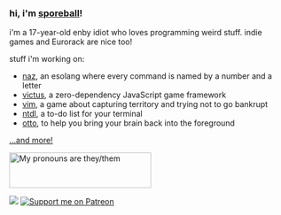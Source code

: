 ### hi, i'm [sporeball](https://sporeball.dev)!
i'm a 17-year-old enby idiot who loves programming weird stuff. indie games and Eurorack are nice too!

stuff i'm working on:
- [naz](https://github.com/sporeball/naz), an esolang where every command is named by a number and a letter
- [victus](https://github.com/sporeball/victus), a zero-dependency JavaScript game framework
- [vim](https://github.com/sporeball/vim), a game about capturing territory and trying not to go bankrupt
- [ntdl](https://github.com/sporeball/ntdl), a to-do list for your terminal
- [otto](https://github.com/sporeball/otto), to help you bring your brain back into the foreground

[...and more!](https://github.com/sporeball?tab=repositories)

<a href="https://pronouns.vercel.app" title="Add pronouns to your own profile">
  <img src="https://pronouns.vercel.app/they/them?gradient=anamnisar" width="256" height="64" alt="My pronouns are they/them">
</a>

<br/>

<a href="https://twitter.com/sporeball"><img src="https://img.shields.io/badge/twitter-%231DA1F2.svg?&style=for-the-badge&logo=twitter&logoColor=white"></a>
[![Support me on Patreon](https://img.shields.io/endpoint.svg?url=https%3A%2F%2Fshieldsio-patreon.vercel.app%2Fapi%3Fusername%3Dsporeball%26type%3Dpledges%26suffix%3D%252Fmonth&style=for-the-badge)](https://patreon.com/sporeball)

<!--
**sporeball/sporeball** is a ✨ _special_ ✨ repository because its `README.md` (this file) appears on your GitHub profile.

Here are some ideas to get you started:

- 🔭 I’m currently working on ...
- 🌱 I’m currently learning ...
- 👯 I’m looking to collaborate on ...
- 🤔 I’m looking for help with ...
- 💬 Ask me about ...
- 📫 How to reach me: ...
- 😄 Pronouns: ...
- ⚡ Fun fact: ...
-->
